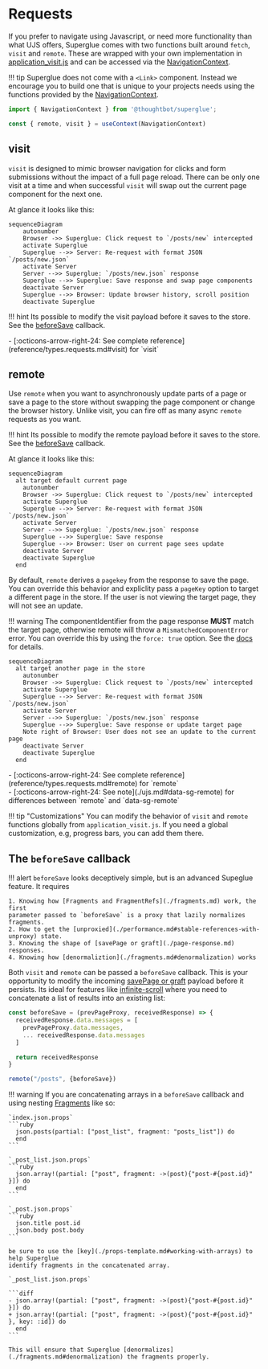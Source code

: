 # Requests

If you prefer to navigate using Javascript, or need more functionality than what UJS
offers, Superglue comes with two functions built around `fetch`, `visit` and
`remote`. These are wrapped with your own implementation in
[application_visit.js] and can be accessed via the [NavigationContext].

[NavigationContext]: reference/types.md#navigationcontextprops


!!! tip
    Superglue does not come with a `<Link>` component. Instead we encourage you to
    build one that is unique to your projects needs using the functions provided by
    the [NavigationContext].

```js
import { NavigationContext } from '@thoughtbot/superglue';

const { remote, visit } = useContext(NavigationContext)
```

[application_visit.js]: configuration.md#application_visitjs

## visit

`visit` is designed to mimic browser navigation for clicks and
form submissions without the impact of a full page reload. There can be only one
visit at a time and when successful `visit` will swap out the current page
component for the next one.

At glance it looks like this:

```mermaid
sequenceDiagram
    autonumber
    Browser ->> Superglue: Click request to `/posts/new` intercepted
    activate Superglue
    Superglue -->> Server: Re-request with format JSON `/posts/new.json`
    activate Server
    Server -->> Superglue: `/posts/new.json` response
    Superglue -->> Superglue: Save response and swap page components
    deactivate Server
    Superglue -->> Browser: Update browser history, scroll position
    deactivate Superglue
```

!!! hint
    Its possible to modify the visit payload before it saves
    to the store. See the [beforeSave](./client-updates.md#the-beforesave-callback) callback.

<div class="grid cards" markdown>
  -  [:octicons-arrow-right-24: See complete reference](reference/types.requests.md#visit)
     for `visit`
</div>

## remote

Use `remote` when you want to asynchronously update parts of a page or save a
page to the store without swapping the page component or change the browser
history. Unlike visit, you can fire off as many async `remote` requests
as you want.

!!! hint
    Its possible to modify the remote payload before it saves
    to the store. See the [beforeSave](./client-updates.md#the-beforesave-callback) callback.

At glance it looks like this:

```mermaid
sequenceDiagram
  alt target default current page
    autonumber
    Browser ->> Superglue: Click request to `/posts/new` intercepted
    activate Superglue
    Superglue -->> Server: Re-request with format JSON `/posts/new.json`
    activate Server
    Server -->> Superglue: `/posts/new.json` response
    Superglue -->> Superglue: Save response
    Superglue -->> Browser: User on current page sees update
    deactivate Server
    deactivate Superglue
  end
```

By default, `remote` derives a `pagekey` from the response to save the page.
You can override this behavior and expliclity pass a `pageKey` option to target
a different page in the store. If the user is not viewing the target page, they
will not see an update.

!!! warning
    The componentIdentifier from the page response **MUST** match the target page, otherwise
    remote will throw a `MismatchedComponentError` error. You can override this by using the
    `force: true` option. See the [docs](reference/types.requests.md#remoteprops)
    for details.

```mermaid
sequenceDiagram
  alt target another page in the store
    autonumber
    Browser ->> Superglue: Click request to `/posts/new` intercepted
    activate Superglue
    Superglue -->> Server: Re-request with format JSON `/posts/new.json`
    activate Server
    Server -->> Superglue: `/posts/new.json` response
    Superglue -->> Superglue: Save response or update target page
    Note right of Browser: User does not see an update to the current page
    deactivate Server
    deactivate Superglue
  end
```

<div class="grid cards" markdown>
  -  [:octicons-arrow-right-24: See complete reference](reference/types.requests.md#remote)
     for `remote`
</div>

<div class="grid cards" markdown>
  -  [:octicons-arrow-right-24: See note](./ujs.md#data-sg-remote)
     for differences between `remote` and `data-sg-remote`
</div>

!!! tip "Customizations"
    You can modify the behavior of `visit` and `remote` functions globally from
    `application_visit.js`. If you need a global customization, e.g, progress
    bars, you can add them there.


## The `beforeSave` callback

!!! alert
    `beforeSave` looks deceptively simple, but is an advanced Supeglue feature. It requires

    1. Knowing how [Fragments and FragmentRefs](./fragments.md) work, the first
    parameter passed to `beforeSave` is a proxy that lazily normalizes
    fragments.
    2. How to get the [unproxied](./performance.md#stable-references-with-unproxy) state.
    3. Knowing the shape of [savePage or graft](./page-response.md) responses.
    4. Knowing how [denormaliztion](./fragments.md#denormalization) works 

Both `visit` and `remote` can be passed a `beforeSave` callback. This is your 
opportunity to modify the incoming [savePage or graft](./page-response.md#sav)
payload before it persists. Its ideal for features like
[infinite-scroll](./recipes/infinite-scroll.md) where you need to
concatenate a list of results into an existing list:

```jsx
const beforeSave = (prevPageProxy, receivedResponse) => {
  receivedResponse.data.messages = [
    prevPageProxy.data.messages,
    ... receivedResponse.data.messages
  ]

  return receivedResponse 
}

remote("/posts", {beforeSave})
```

!!! warning
    If you are concatenating arrays in a `beforeSave` callback and using nesting
    [Fragments](./fragments.md) like so:
    
    `index.json.props`
    ```ruby
      json.posts(partial: ["post_list", fragment: "posts_list"]) do
      end
    ```

    `_post_list.json.props`
    ```ruby
      json.array!(partial: ["post", fragment: ->(post){"post-#{post.id}" }]) do
      end
    ```

    `_post.json.props`
    ```ruby
      json.title post.id
      json.body post.body
    ```

    be sure to use the [key](./props-template.md#working-with-arrays) to help Superglue
    identify fragments in the concatenated array.

    `_post_list.json.props`
    
    ```diff
    - json.array!(partial: ["post", fragment: ->(post){"post-#{post.id}" }]) do
    + json.array!(partial: ["post", fragment: ->(post){"post-#{post.id}" }, key: :id]) do
      end
    ```

    This will ensure that Superglue [denormalizes](./fragments.md#denormalization) the fragments properly.